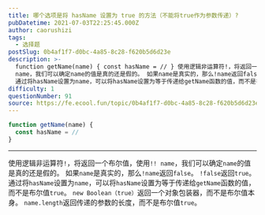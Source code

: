 ```yaml
---
title: 哪个选项是将 hasName 设置为 true 的方法（不能将true作为参数传递）?
pubDatetime: 2021-07-03T22:25:45.000Z
author: caorushizi
tags:
  - 选择题
postSlug: 0b4af1f7-d0bc-4a85-8c28-f620b5d6d23e
description: >-
  function getName(name) { const hasName = // } 使用逻辑非运算符!，将返回一个布尔值，使用!!
  name，我们可以确定name的值是真的还是假的。 如果name是真实的，那么!name返回false。 !false返回true。
  通过将hasName设置为name，可以将hasName设置为等于传递给getName函数的值，而不是布尔值true。 new
difficulty: 1
questionNumber: 91
source: https://fe.ecool.fun/topic/0b4af1f7-d0bc-4a85-8c28-f620b5d6d23e
---
```


```javascript
function getName(name) {
  const hasName = //
}
```

---

使用逻辑非运算符`!`，将返回一个布尔值，使用`!! name`，我们可以确定`name`的值是真的还是假的。 如果`name`是真实的，那么`!name`返回`false`。 `!false`返回`true`。
通过将`hasName`设置为`name`，可以将`hasName`设置为等于传递给`getName`函数的值，而不是布尔值`true`。
`new Boolean（true）`返回一个对象包装器，而不是布尔值本身。
`name.length`返回传递的参数的长度，而不是布尔值`true`。
